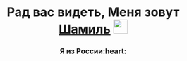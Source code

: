 <h1 align="center">Рад вас видеть, Меня зовут <a href="https://t.me/mani_kenn" target="_blank">Шамиль</a> 
<img src="https://github.com/blackcater/blackcater/raw/main/images/Hi.gif" height="32"/></h1>
<h3 align="center">Я из России:heart:</h3>
